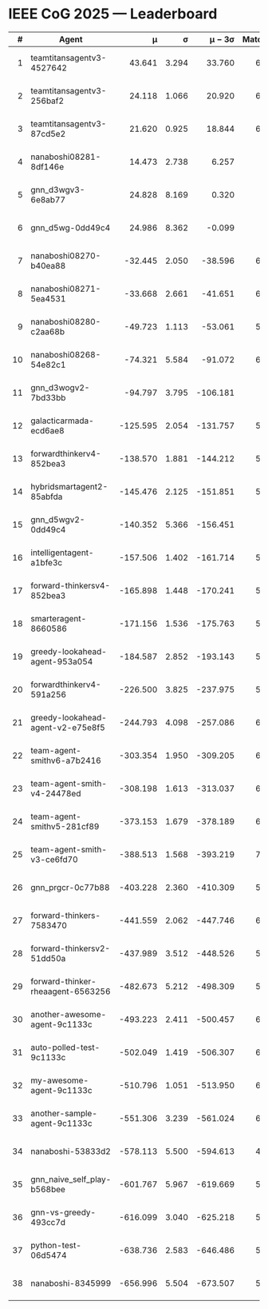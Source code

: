 # IEEE CoG 2025 — Leaderboard

| # | Agent | μ | σ | μ − 3σ | Matches | Updated |
|---:|---|---:|---:|---:|---:|---|
| 1 | teamtitansagentv3-4527642 | 43.641 | 3.294 | 33.760 | 6716 | 2025-08-30 08:00 |
| 2 | teamtitansagentv3-256baf2 | 24.118 | 1.066 | 20.920 | 6496 | 2025-08-30 08:00 |
| 3 | teamtitansagentv3-87cd5e2 | 21.620 | 0.925 | 18.844 | 6000 | 2025-08-30 08:00 |
| 4 | nanaboshi08281-8df146e | 14.473 | 2.738 | 6.257 | 276 | 2025-08-30 08:00 |
| 5 | gnn_d3wgv3-6e8ab77 | 24.828 | 8.169 | 0.320 | 138 | 2025-08-30 08:00 |
| 6 | gnn_d5wg-0dd49c4 | 24.986 | 8.362 | -0.099 | 120 | 2025-08-30 08:00 |
| 7 | nanaboshi08270-b40ea88 | -32.445 | 2.050 | -38.596 | 6460 | 2025-08-30 08:00 |
| 8 | nanaboshi08271-5ea4531 | -33.668 | 2.661 | -41.651 | 6618 | 2025-08-30 08:00 |
| 9 | nanaboshi08280-c2aa68b | -49.723 | 1.113 | -53.061 | 5878 | 2025-08-30 08:00 |
| 10 | nanaboshi08268-54e82c1 | -74.321 | 5.584 | -91.072 | 6120 | 2025-08-30 08:00 |
| 11 | gnn_d3wogv2-7bd33bb | -94.797 | 3.795 | -106.181 | 274 | 2025-08-30 08:00 |
| 12 | galacticarmada-ecd6ae8 | -125.595 | 2.054 | -131.757 | 5960 | 2025-08-30 08:00 |
| 13 | forwardthinkerv4-852bea3 | -138.570 | 1.881 | -144.212 | 5252 | 2025-08-30 08:00 |
| 14 | hybridsmartagent2-85abfda | -145.476 | 2.125 | -151.851 | 5548 | 2025-08-30 08:00 |
| 15 | gnn_d5wgv2-0dd49c4 | -140.352 | 5.366 | -156.451 | 226 | 2025-08-30 08:00 |
| 16 | intelligentagent-a1bfe3c | -157.506 | 1.402 | -161.714 | 5573 | 2025-08-30 08:00 |
| 17 | forward-thinkersv4-852bea3 | -165.898 | 1.448 | -170.241 | 5065 | 2025-08-30 08:00 |
| 18 | smarteragent-8660586 | -171.156 | 1.536 | -175.763 | 5156 | 2025-08-30 08:00 |
| 19 | greedy-lookahead-agent-953a054 | -184.587 | 2.852 | -193.143 | 5928 | 2025-08-30 08:00 |
| 20 | forwardthinkerv4-591a256 | -226.500 | 3.825 | -237.975 | 5262 | 2025-08-30 08:00 |
| 21 | greedy-lookahead-agent-v2-e75e8f5 | -244.793 | 4.098 | -257.086 | 6380 | 2025-08-30 08:00 |
| 22 | team-agent-smithv6-a7b2416 | -303.354 | 1.950 | -309.205 | 6680 | 2025-08-30 08:00 |
| 23 | team-agent-smith-v4-24478ed | -308.198 | 1.613 | -313.037 | 6218 | 2025-08-30 08:00 |
| 24 | team-agent-smithv5-281cf89 | -373.153 | 1.679 | -378.189 | 6900 | 2025-08-30 08:00 |
| 25 | team-agent-smith-v3-ce6fd70 | -388.513 | 1.568 | -393.219 | 7298 | 2025-08-30 08:00 |
| 26 | gnn_prgcr-0c77b88 | -403.228 | 2.360 | -410.309 | 5910 | 2025-08-30 08:00 |
| 27 | forward-thinkers-7583470 | -441.559 | 2.062 | -447.746 | 6560 | 2025-08-30 08:00 |
| 28 | forward-thinkersv2-51dd50a | -437.989 | 3.512 | -448.526 | 5908 | 2025-08-30 08:00 |
| 29 | forward-thinker-rheaagent-6563256 | -482.673 | 5.212 | -498.309 | 5528 | 2025-08-30 08:00 |
| 30 | another-awesome-agent-9c1133c | -493.223 | 2.411 | -500.457 | 6200 | 2025-08-30 08:00 |
| 31 | auto-polled-test-9c1133c | -502.049 | 1.419 | -506.307 | 6340 | 2025-08-30 08:00 |
| 32 | my-awesome-agent-9c1133c | -510.796 | 1.051 | -513.950 | 6480 | 2025-08-30 08:00 |
| 33 | another-sample-agent-9c1133c | -551.306 | 3.239 | -561.024 | 6640 | 2025-08-30 08:00 |
| 34 | nanaboshi-53833d2 | -578.113 | 5.500 | -594.613 | 4840 | 2025-08-30 08:00 |
| 35 | gnn_naive_self_play-b568bee | -601.767 | 5.967 | -619.669 | 5360 | 2025-08-30 08:00 |
| 36 | gnn-vs-greedy-493cc7d | -616.099 | 3.040 | -625.218 | 5120 | 2025-08-30 08:00 |
| 37 | python-test-06d5474 | -638.736 | 2.583 | -646.486 | 5340 | 2025-08-30 08:00 |
| 38 | nanaboshi-8345999 | -656.996 | 5.504 | -673.507 | 5530 | 2025-08-30 08:00 |
